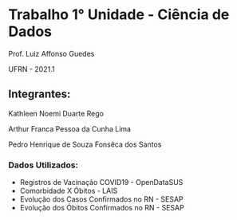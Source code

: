 # Trabalho 1° Unidade - Ciência de Dados
Prof. Luiz Affonso Guedes

UFRN - 2021.1
## Integrantes:

Kathleen Noemi Duarte Rego

Arthur Franca Pessoa da Cunha Lima

Pedro Henrique de Souza Fonsêca dos Santos

### Dados Utilizados: 

*   Registros de Vacinação COVID19 - OpenDataSUS
*   Comorbidade X Óbitos - LAIS
*   Evolução dos Casos Confirmados no RN - SESAP
*   Evolução dos Óbitos Confirmados no RN - SESAP
